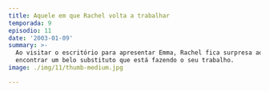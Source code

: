 ```yaml
---
title: Aquele em que Rachel volta a trabalhar
temporada: 9
episodio: 11
date: '2003-01-09'
summary: >-
  Ao visitar o escritório para apresentar Emma, Rachel fica surpresa ao
  encontrar um belo substituto que está fazendo o seu trabalho.
image: ./img/11/thumb-medium.jpg

---
```

